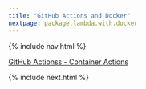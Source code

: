 ```yaml
---
title: "GitHub Actions and Docker"
nextpage: package.lambda.with.docker
---
```


{% include nav.html %}

[GitHub Actionss - Container Actions](https://docs.github.com/en/free-pro-team@latest/actions/creating-actions/creating-a-docker-container-action)

{% include next.html %}
